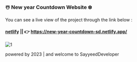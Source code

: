 ### ☃️ New year Countdown Website ❄️
You can see a live view of the project through the link below :
#### [netlify](https://new-year-countdown-sd.netlify.app/) || 👉 https://new-year-countdown-sd.netlify.app/
![1](https://github.com/SayyeedDeveloper/New-Year-Countdown-Timer/assets/114228094/4107b011-6993-47d9-8b88-545719c6908b)

powered by 2023 | and welcome to SayyeedDeveloper
